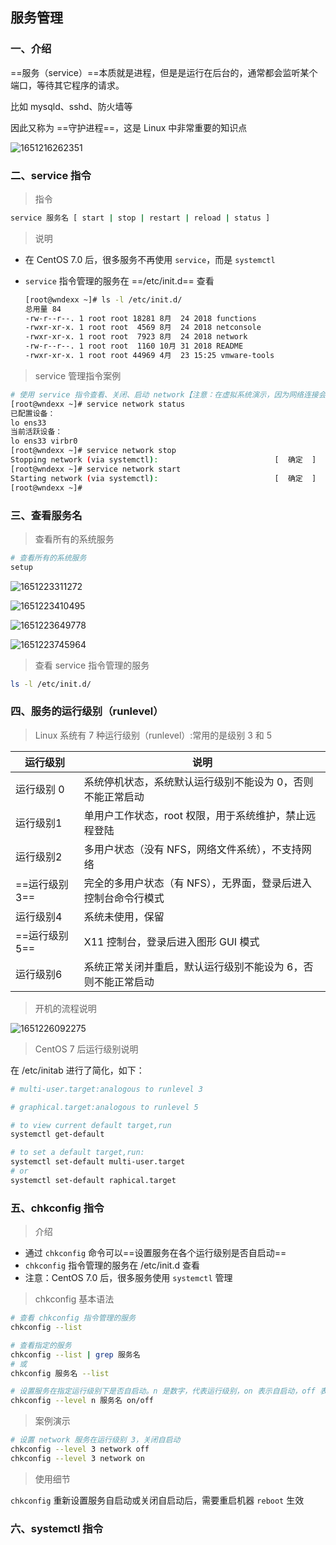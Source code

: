 ## 服务管理

### 一、介绍

==服务（service）==本质就是进程，但是是运行在后台的，通常都会监听某个端口，等待其它程序的请求。

比如 mysqld、sshd、防火墙等

因此又称为 ==守护进程==，这是 Linux 中非常重要的知识点

![1651216262351](服务管理.assets/1651216262351.png)



### 二、service 指令

> 指令

```bash
service 服务名 [ start | stop | restart | reload | status ]
```



> 说明

- 在 CentOS 7.0 后，很多服务不再使用 `service`，而是 `systemctl`

- `service` 指令管理的服务在 ==/etc/init.d== 查看

  ```bash
  [root@wndexx ~]# ls -l /etc/init.d/
  总用量 84
  -rw-r--r--. 1 root root 18281 8月  24 2018 functions
  -rwxr-xr-x. 1 root root  4569 8月  24 2018 netconsole
  -rwxr-xr-x. 1 root root  7923 8月  24 2018 network
  -rw-r--r--. 1 root root  1160 10月 31 2018 README
  -rwxr-xr-x. 1 root root 44969 4月  23 15:25 vmware-tools
  ```

  



> service 管理指令案例

```bash
# 使用 service 指令查看、关闭、启动 network【注意：在虚拟系统演示，因为网络连接会关闭】
[root@wndexx ~]# service network status
已配置设备：
lo ens33
当前活跃设备：
lo ens33 virbr0
[root@wndexx ~]# service network stop
Stopping network (via systemctl):                          [  确定  ]
[root@wndexx ~]# service network start
Starting network (via systemctl):                          [  确定  ]
[root@wndexx ~]# 
```





### 三、查看服务名

> 查看所有的系统服务

```bash
# 查看所有的系统服务
setup
```

![1651223311272](服务管理.assets/1651223311272.png)



![1651223410495](服务管理.assets/1651223410495.png)



![1651223649778](服务管理.assets/1651223649778.png)



![1651223745964](服务管理.assets/1651223745964.png)



> 查看 service 指令管理的服务

```bash
ls -l /etc/init.d/
```





### 四、服务的运行级别（runlevel）

> Linux 系统有 7 种运行级别（runlevel）:常用的是级别 3 和 5

| 运行级别      | 说明                                                         |
| ------------- | ------------------------------------------------------------ |
| 运行级别 0    | 系统停机状态，系统默认运行级别不能设为 0，否则不能正常启动   |
| 运行级别1     | 单用户工作状态，root 权限，用于系统维护，禁止远程登陆        |
| 运行级别2     | 多用户状态（没有 NFS，网络文件系统），不支持网络             |
| ==运行级别3== | 完全的多用户状态（有 NFS），无界面，登录后进入控制台命令行模式 |
| 运行级别4     | 系统未使用，保留                                             |
| ==运行级别5== | X11 控制台，登录后进入图形 GUI 模式                          |
| 运行级别6     | 系统正常关闭并重启，默认运行级别不能设为 6，否则不能正常启动 |



> 开机的流程说明

![1651226092275](服务管理.assets/1651226092275.png)

> CentOS 7 后运行级别说明

在 /etc/initab 进行了简化，如下：

```bash
# multi-user.target:analogous to runlevel 3

# graphical.target:analogous to runlevel 5

# to view current default target,run
systemctl get-default

# to set a default target,run:
systemctl set-default multi-user.target
# or
systemctl set-default raphical.target
```



### 五、chkconfig 指令

> 介绍

- 通过 `chkconfig` 命令可以==设置服务在各个运行级别是否自启动==
- `chkconfig` 指令管理的服务在 /etc/init.d 查看
- 注意：CentOS 7.0 后，很多服务使用 `systemctl` 管理



> chkconfig 基本语法

```bash
# 查看 chkconfig 指令管理的服务
chkconfig --list

# 查看指定的服务
chkconfig --list | grep 服务名
# 或
chkconfig 服务名 --list 

# 设置服务在指定运行级别下是否自启动。n 是数字，代表运行级别，on 表示自启动，off 表示不自启动
chkconfig --level n 服务名 on/off
```



> 案例演示

```bash
# 设置 network 服务在运行级别 3，关闭自启动
chkconfig --level 3 network off
chkconfig --level 3 network on
```



> 使用细节

`chkconfig` 重新设置服务自启动或关闭自启动后，需要重启机器 `reboot` 生效



### 六、systemctl 指令































